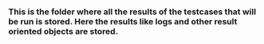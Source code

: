### This is the folder where all the results of the testcases that will be run is stored. Here the results like logs and other result oriented objects are stored.